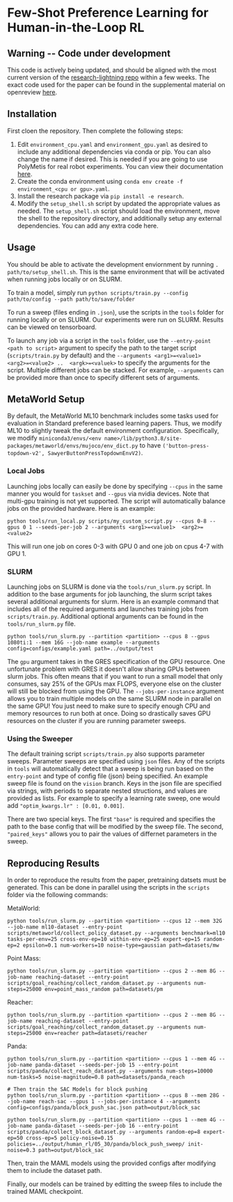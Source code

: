 # Few-Shot Preference Learning for Human-in-the-Loop RL

## Warning -- Code under development
This code is actively being updated, and should be aligned with the most current version of the [research-lightning repo](https://github.com/jhejna/research-lightning) within a few weeks. The exact code used for the paper can be found in the supplemental material on openreview [here](https://openreview.net/attachment?id=IKC5TfXLuW0&name=supplementary_material).

## Installation

First cloen the repository. Then complete the following steps:
1. Edit `environment_cpu.yaml` and `environment_gpu.yaml` as desired to include any additional dependencies via conda or pip. You can also change the name if desired. This is needed if you are going to use PolyMetis for real robot experiments. You can view their documentation [here](https://facebookresearch.github.io/fairo/polymetis/installation.html).
2. Create the conda environment using `conda env create -f environment_<cpu or gpu>.yaml`.
3. Install the research package via `pip install -e research`.
4. Modify the `setup_shell.sh` script by updated the appropriate values as needed. The `setup_shell.sh` script should load the environment, move the shell to the repository directory, and additionally setup any external dependencies. You can add any extra code here.

## Usage
You should be able to activate the development enviornment by running `. path/to/setup_shell.sh`. This is the same environment that will be activated when running jobs locally or on SLURM.

To train a model, simply run `python scripts/train.py --config path/to/config --path path/to/save/folder`

To run a sweep (files ending in `.json`), use the scripts in the `tools` folder for running locally or on SLURM. Our experiments were run on SLURM.
Results can be viewed on tensorboard.

To launch any job via a script in the `tools` folder, use the `--entry-point <path to script>` argument to specify the path to the target script (`scripts/train.py` by default) and the `--arguments <arg1>=<value1>  <arg2>=<value2> ..  <argk>=<valuek>` to specify the arguments for the script. Multiple different jobs can be stacked. For example, `--arguments` can be provided more than once to specify different sets of arguments.

## MetaWorld Setup
By default, the MetaWorld ML10 benchmark includes some tasks used for evaluation in Standard preference based learning papers. Thus, we modify ML10 to slightly tweak the default environment configuration.  Specifically, we modify `miniconda3/envs/<env name>/lib/python3.8/site-packages/metaworld/envs/mujoco/env_dict.py` to have `('button-press-topdown-v2', SawyerButtonPressTopdownEnvV2)`.

### Local Jobs
Launching jobs locally can easily be done by specifying `--cpus` in the same manner you would for `taskset` and `--gpus` via nvidia devices. Note that multi-gpu training is not yet supported. The script will automatically balance jobs on the provided hardware. Here is an example:
```
python tools/run_local.py scripts/my_custom_script.py --cpus 0-8 --gpus 0 1 --seeds-per-job 2 --arguments <arg1>=<value1>  <arg2>=<value2>
```
This will run one job on cores 0-3 with GPU 0 and one job on cpus 4-7 with GPU 1.

### SLURM
Launching jobs on SLURM is done via the `tools/run_slurm.py` script. In addition to the base arguments for job launching, the slurm script takes several additional arguments for slurm. Here is an example command that includes all of the required arguments and launches training jobs from `scripts/train.py`. Additional optional arguments can be found in the `tools/run_slurm.py` file.
```
python tools/run_slurm.py --partition <partition> --cpus 8 --gpus 1080ti:1 --mem 16G --job-name example --arguments config=configs/example.yaml path=../output/test
```
The `gpu` argument takes in the GRES specification of the GPU resource. One unfortunate problem with GRES it doesn't allow sharing GPUs between slurm jobs. This often means that if you want to run a small model that only consumes, say 25% of the GPUs max FLOPS, everyone else on the cluster will still be blocked from using the GPU. The `--jobs-per-instance` argument allows you to train multiple models on the same SLURM node in parallel on the same GPU! You just need to make sure to specify enough CPU and memory resources to run both at once. Doing so drastically saves GPU resources on the cluster if you are running parameter sweeps.

### Using the Sweeper
The default training script `scripts/train.py` also supports parameter sweeps. Parameter sweeps are specified using `json` files. Any of the scripts in `tools` will automatically detect that a sweep is being run based on the `entry-point` and type of config file (json) being specified. An example sweep file is found on the `vision` branch. Keys in the json file are specified via strings, with periods to separate nested structions, and values are provided as lists. For example to specify a learning rate sweep, one would add `"optim_kwargs.lr" : [0.01, 0.001]`.

There are two special keys. The first `"base"` is required and specifies the path to the base config that will be modified by the sweep file. The second, `"paired_keys"` allows you to pair the values of differnet parameters in the sweep.

## Reproducing Results

In order to reproduce the results from the paper, pretraining datsets must be generated. This can be done in parallel using the scripts in the `scripts` folder via the following commands:

MetaWorld:
```
python tools/run_slurm.py --partition <partition> --cpus 12 --mem 32G --job-name ml10-dataset --entry-point scripts/metaworld/collect_policy_dataset.py --arguments benchmark=ml10 tasks-per-env=25 cross-env-ep=10 within-env-ep=25 expert-ep=15 random-ep=2 epsilon=0.1 num-workers=10 noise-type=gaussian path=datasets/mw
```

Point Mass:
```
python tools/run_slurm.py --partition <partition> --cpus 2 --mem 8G --job-name reaching-dataset --entry-point scripts/goal_reaching/collect_random_dataset.py --arguments num-steps=25000 env=point_mass_random path=datasets/pm
```

Reacher:
```
python tools/run_slurm.py --partition <partition> --cpus 2 --mem 8G --job-name reaching-dataset --entry-point scripts/goal_reaching/collect_random_dataset.py --arguments num-steps=25000 env=reacher path=datasets/reacher
```

Panda:
```
python tools/run_slurm.py --partition <partition> --cpus 1 --mem 4G --job-name panda-dataset --seeds-per-job 15 --entry-point scripts/panda/collect_reach_dataset.py --arguments num-steps=10000 num-tasks=5 noise-magnitude=0.8 path=datasets/panda_reach

# Then train the SAC Models for block pushing
python tools/run_slurm.py --partition <partition> --cpus 8 --mem 28G --job-name reach-sac --gpus 1 --jobs-per-instance 4 --arguments config=configs/panda/block_push_sac.json path=output/block_sac

python tools/run_slurm.py --partition <partition> --cpus 1 --mem 4G --job-name panda-dataset --seeds-per-job 16 --entry-point scripts/panda/collect_block_dataset.py --arguments random-ep=8 expert-ep=50 cross-ep=5 policy-noise=0.15 policies=../output/human_rl/05_30/panda/block_push_sweep/ init-noise=0.3 path=output/block_sac
```

Then, train the MAML models using the provided configs after modifying them to include the dataset path.

Finally, our models can be trained by editting the sweep files to include the trained MAML checkpoint.
